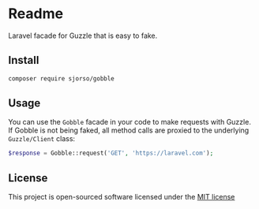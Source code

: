 # Readme
Laravel facade for Guzzle that is easy to fake.

## Install
```bash
composer require sjorso/gobble
```

## Usage
You can use the `Gobble` facade in your code to make requests with Guzzle. If Gobble is not being faked, all method calls are proxied to the underlying `Guzzle/Client` class:
```php
$response = Gobble::request('GET', 'https://laravel.com');
``` 

## License

This project is open-sourced software licensed under the [MIT license](http://opensource.org/licenses/MIT)
